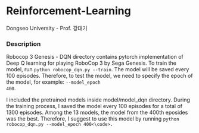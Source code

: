 # Reinforcement-Learning
Dongseo University - Prof. 강대기


### Description
Robocop 3 Genesis - DQN directory contains pytorch implementation of Deep Q learning for playing RoboCop 3 by Sega Genesis. To train the model, run <code>python robocop_dqn.py --train</code>. The model will be saved every 100 episodes. Therefore, to test the model, we need to specify the epoch of the model, for example: <code>--model_epoch 400</code>.

I included the pretrained models inside model/model_dqn directory. During the training process, I saved the model every 100 episodes for a total of 1300 episodes. Among the 13 models, the model from the 400th eposides was the best. Therefore, I suggest to use this model by running <code>python robocop_dqn.py --model_epoch 400<\code>. 
